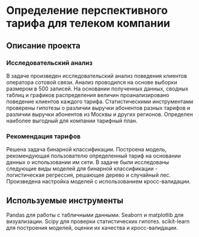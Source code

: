 # Определение перспективного тарифа для телеком компании

## Описание проекта

### Исследовательский анализ

В задаче произведен исследовательский анализ поведения клиентов оператора сотовой связи. Анализ проводился на основе выборки размером в 500 записей. На основании полученных данных, сводных таблиц и графиков распределения величин проанализировано поведение клиентов каждого тарифа. Статистическими инструментами проверены гипотезы о различии выручки абонентов разных тарифов и различии выручки абонентов из Москвы и других регионов. Определен наиболее выгодный для компании тарифный план.

### Рекомендация тарифов

Решена задача бинарной классификации. Построена модель, рекомендующая пользователю определенный тариф на основании данных о использовании им сети. В задаче были исследованы следующие виды моделей для бинарной классификации - логистическая регрессия, решающее дерево и случайный лес. Произведена настройка моделей с использованием кросс-валидации. 

## Используемые инструменты 

Pandas для работы с табличными данными. 
Seaborn и matplotlib для визуализации.
Scipy для проверки статистических гипотез.
scikit-learn для построения моделей, оценки их качества и кросс-валидации. 